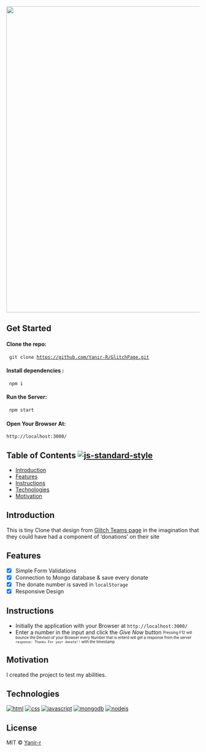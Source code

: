 <img src="https://user-images.githubusercontent.com/67261194/118627770-ac80bd00-b7d4-11eb-9712-306a01981a9d.png" width="1200" height="800" >

## Get Started
#### Clone the repo:
<code> git clone https://github.com/Yanir-R/GlitchPage.git </code>

#### Install dependencies :
<code> npm i </code>

#### Run the Server:
<code> npm start </code>

#### Open Your Browser At:
<code>http://localhost:3000/</code>


## Table of Contents [![js-standard-style](https://img.shields.io/badge/code%20style-standard-brightgreen.svg?style=flat)](https://github.com/feross/standard)

- [Introduction](#Introduction)
- [Features](#features)
- [Instructions](#Instructions)
- [Technologies](#Technologies)
- [Motivation](#Motivation)

## Introduction
This is tiny Clone that design from [Glitch Teams page](https://glitch.com/teams) in the imagination that they could have had a component of ‘donations’ on their site

## Features
- [x] Simple Form Validations
- [X] Connection to Mongo database & save every donate
- [x] The donate number is saved in <code>localStorage</code> 
- [X] Responsive Design

## Instructions
- Initially the application with your Browser at <code>http://localhost:3000/</code>
- Enter a number in the input and click the *Give Now* button  <sub><sup> Pressing  F12  will bounce the Devtool of your Browser every Number that is enterd will get a response from the server <code>response: Thanks For your donate!!</code> with the timestamp </sub></sup>



## Motivation
I created the project to test my abilities.


## Technologies

[<img src="https://img.icons8.com/nolan/64/html-5.png"  alt="html"/>](https://en.wikipedia.org/wiki/HTML5)
[<img src="https://img.icons8.com/nolan/64/css-filetype.png" alt="css"/>](https://css-tricks.com/)
[<img src="https://img.icons8.com/nolan/64/js.png" alt="javascript"/>](https://www.javascript.com/)
[<img src="https://img.icons8.com/color/48/000000/mongodb.png" alt="mongodb"/>](https://www.mongodb.com/)
[<img src="https://img.icons8.com/color/48/000000/nodejs.png" alt="nodejs"/>](https://nodejs.org/en/)

## License
MIT © [Yanir-r]()
